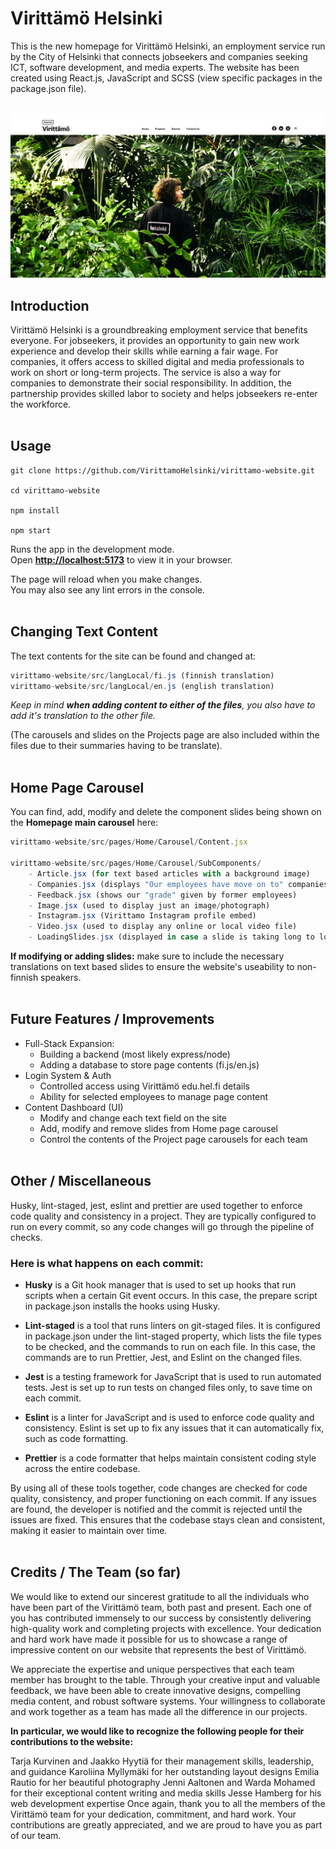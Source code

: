 # **Virittämö Helsinki**

This is the new homepage for Virittämö Helsinki, an employment service run by the City of Helsinki that connects jobseekers and companies seeking ICT, software development, and media experts. The website has been created using React.js, JavaScript and SCSS (view specific packages in the package.json file).
<br><br>

![Repo Preview Image](/public/repo-preview.webp?raw=true "preview image")

## **Introduction**

Virittämö Helsinki is a groundbreaking employment service that benefits everyone. For jobseekers, it provides an opportunity to gain new work experience and develop their skills while earning a fair wage. For companies, it offers access to skilled digital and media professionals to work on short or long-term projects. The service is also a way for companies to demonstrate their social responsibility. In addition, the partnership provides skilled labor to society and helps jobseekers re-enter the workforce.
<br><br>

## **Usage**

```
git clone https://github.com/VirittamoHelsinki/virittamo-website.git

cd virittamo-website

npm install

npm start
```

Runs the app in the development mode.\
Open **[http://localhost:5173](http://localhost:5173)** to view it in your browser.

The page will reload when you make changes.\
You may also see any lint errors in the console.
<br><br>

## **Changing Text Content**

The text contents for the site can be found and changed at:

```js
virittamo-website/src/langLocal/fi.js (finnish translation)
virittamo-website/src/langLocal/en.js (english translation)
```

_Keep in mind **when adding content to either of the files**, you also have to add it's translation to the other file._

(The carousels and slides on the Projects page are also included within the files due to their summaries having to be translate).
<br><br>

## **Home Page Carousel**

You can find, add, modify and delete the component slides being shown on the **Homepage main carousel** here:

```js
virittamo-website/src/pages/Home/Carousel/Content.jsx

virittamo-website/src/pages/Home/Carousel/SubComponents/
    - Article.jsx (for text based articles with a background image)
    - Companies.jsx (displays "Our employees have move on to" companies list component)
    - Feedback.jsx (shows our "grade" given by former employees)
    - Image.jsx (used to display just an image/photograph)
    - Instagram.jsx (Virittamo Instagram profile embed)
    - Video.jsx (used to display any online or local video file)
    - LoadingSlides.jsx (displayed in case a slide is taking long to load)
```

**If modifying or adding slides:** make sure to include the necessary translations on text based slides to ensure the website's useability to non-finnish speakers.
<br><br>

## **Future Features / Improvements**

- Full-Stack Expansion:
  - Building a backend (most likely express/node)
  - Adding a database to store page contents (fi.js/en.js)
- Login System & Auth
  - Controlled access using Virittämö edu.hel.fi details
  - Ability for selected employees to manage page content
- Content Dashboard (UI)
  - Modify and change each text field on the site
  - Add, modify and remove slides from Home page carousel
  - Control the contents of the Project page carousels for each team
    <br><br>

## **Other / Miscellaneous**

Husky, lint-staged, jest, eslint and prettier are used together to enforce code quality and consistency in a project. They are typically configured to run on every commit, so any code changes will go through the pipeline of checks.

### **Here is what happens on each commit:**

- **Husky** is a Git hook manager that is used to set up hooks that run scripts when a certain Git event occurs. In this case, the prepare script in package.json installs the hooks using Husky.

- **Lint-staged** is a tool that runs linters on git-staged files. It is configured in package.json under the lint-staged property, which lists the file types to be checked, and the commands to run on each file. In this case, the commands are to run Prettier, Jest, and Eslint on the changed files.

- **Jest** is a testing framework for JavaScript that is used to run automated tests. Jest is set up to run tests on changed files only, to save time on each commit.

- **Eslint** is a linter for JavaScript and is used to enforce code quality and consistency. Eslint is set up to fix any issues that it can automatically fix, such as code formatting.

- **Prettier** is a code formatter that helps maintain consistent coding style across the entire codebase.

By using all of these tools together, code changes are checked for code quality, consistency, and proper functioning on each commit. If any issues are found, the developer is notified and the commit is rejected until the issues are fixed. This ensures that the codebase stays clean and consistent, making it easier to maintain over time.
<br><br>

## **Credits / The Team (so far)**

We would like to extend our sincerest gratitude to all the individuals who have been part of the Virittämö team, both past and present. Each one of you has contributed immensely to our success by consistently delivering high-quality work and completing projects with excellence. Your dedication and hard work have made it possible for us to showcase a range of impressive content on our website that represents the best of Virittämö.

We appreciate the expertise and unique perspectives that each team member has brought to the table. Through your creative input and valuable feedback, we have been able to create innovative designs, compelling media content, and robust software systems. Your willingness to collaborate and work together as a team has made all the difference in our projects.

**In particular, we would like to recognize the following people for their contributions to the website:**

Tarja Kurvinen and Jaakko Hyytiä for their management skills, leadership, and guidance
Karoliina Myllymäki for her outstanding layout designs
Emilia Rautio for her beautiful photography
Jenni Aaltonen and Warda Mohamed for their exceptional content writing and media skills
Jesse Hamberg for his web development expertise
Once again, thank you to all the members of the Virittämö team for your dedication, commitment, and hard work. Your contributions are greatly appreciated, and we are proud to have you as part of our team.
